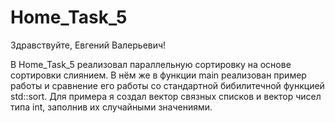 # Home_Task_5

Здравствуйте, Евгений Валерьевич!

В Home_Task_5 реализовал параллельную сортировку на основе сортировки слиянием. В нём же в функции main реализован пример работы и сравнение его работы со стандартной бибилитечной функцией std::sort. Для примера я создал вектор связных списков и вектор чисел типа int, заполнив их случайными значениями. 